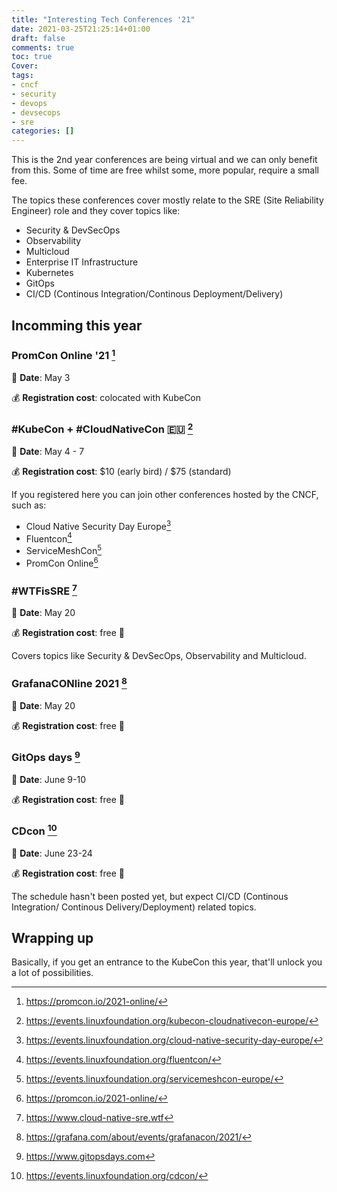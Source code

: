 ```yaml
---
title: "Interesting Tech Conferences '21"
date: 2021-03-25T21:25:14+01:00
draft: false
comments: true
toc: true
Cover: 
tags:
- cncf
- security
- devops
- devsecops
- sre
categories: []
---
```


This is the 2nd year conferences are being virtual and we can only benefit
from this. Some of time are free whilst some, more popular, require a small
fee.

The topics these conferences cover mostly relate to the SRE (Site Reliability
Engineer) role and they cover topics like:
* Security & DevSecOps
* Observability
* Multicloud
* Enterprise IT Infrastructure
* Kubernetes
* GitOps
* CI/CD (Continous Integration/Continous Deployment/Delivery)

## Incomming this year

### PromCon Online '21 [^5]

:date: **Date**: May 3

:moneybag: **Registration cost**: colocated with KubeCon

### #KubeCon + #CloudNativeCon :eu: [^1]

:date: **Date**: May 4 - 7

:moneybag: **Registration cost**: $10 (early bird) / $75 (standard)

If you registered here you can join other conferences hosted by the CNCF, such
as:
* Cloud Native Security Day Europe[^2]
* Fluentcon[^3]
* ServiceMeshCon[^4]
* PromCon Online[^5]

### #WTFisSRE [^6]

:date: **Date**: May 20

:moneybag: **Registration cost**: free :beer:

Covers topics like Security & DevSecOps, Observability and Multicloud.

### GrafanaCONline 2021 [^7]

:date: **Date**: May 20

:moneybag: **Registration cost**: free :beer:

### GitOps days [^8]

:date: **Date**: June 9-10

:moneybag: **Registration cost**: free :beer:

### CDcon [^9]

:date: **Date**: June 23-24

:moneybag: **Registration cost**: free :beer:

The schedule hasn't been posted yet, but expect CI/CD (Continous Integration/
Continous Delivery/Deployment) related topics.

## Wrapping up

Basically, if you get an entrance to the KubeCon this year, that'll unlock you
a lot of possibilities. 

[^1]: https://events.linuxfoundation.org/kubecon-cloudnativecon-europe/
[^2]: https://events.linuxfoundation.org/cloud-native-security-day-europe/
[^3]: https://events.linuxfoundation.org/fluentcon/
[^4]: https://events.linuxfoundation.org/servicemeshcon-europe/
[^5]: https://promcon.io/2021-online/
[^6]: https://www.cloud-native-sre.wtf
[^7]: https://grafana.com/about/events/grafanacon/2021/
[^8]: https://www.gitopsdays.com
[^9]: https://events.linuxfoundation.org/cdcon/

